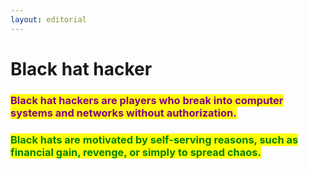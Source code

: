 ```yaml
---
layout: editorial
---
```


# Black hat hacker

### <mark style="color:purple;">Black hat hackers are players who break into computer systems and networks without authorization.</mark>&#x20;



### <mark style="color:green;">Black hats are motivated by self-serving reasons, such as financial gain, revenge, or simply to spread chaos.</mark>&#x20;
